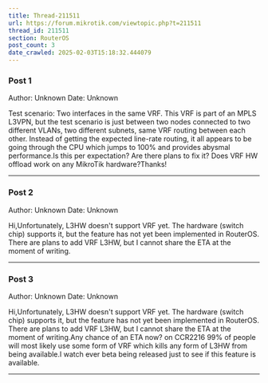 ```yaml
---
title: Thread-211511
url: https://forum.mikrotik.com/viewtopic.php?t=211511
thread_id: 211511
section: RouterOS
post_count: 3
date_crawled: 2025-02-03T15:18:32.444079
---
```


### Post 1
Author: Unknown
Date: Unknown

Test scenario: Two interfaces in the same VRF.  This VRF is part of an MPLS L3VPN, but the test scenario is just between two nodes connected to two different VLANs, two different subnets, same VRF routing between each other.  Instead of getting the expected line-rate routing, it all appears to be going through the CPU which jumps to 100% and provides abysmal performance.Is this per expectation?  Are there plans to fix it?  Does VRF HW offload work on any MikroTik hardware?Thanks!

---
### Post 2
Author: Unknown
Date: Unknown

Hi,Unfortunately, L3HW doesn't support VRF yet. The hardware (switch chip) supports it, but the feature has not yet been implemented in RouterOS. There are plans to add VRF L3HW, but I cannot share the ETA at the moment of writing.

---
### Post 3
Author: Unknown
Date: Unknown

Hi,Unfortunately, L3HW doesn't support VRF yet. The hardware (switch chip) supports it, but the feature has not yet been implemented in RouterOS. There are plans to add VRF L3HW, but I cannot share the ETA at the moment of writing.Any chance of an ETA now? on CCR2216 99% of people will most likely use some form of VRF which kills any form of L3HW from being available.I watch ever beta being released just to see if this feature is available.

---
